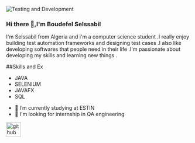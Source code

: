 ![Testing and Development](https://github.com/B-Selssabil/B-Selssabil-/blob/main/FINALLY.png)

### Hi there 👋,I'm Boudefel Selssabil

I'm Selssabil from Algeria and  i'm a computer science student .I really enjoy building test  automation  frameworks  and designing test cases .I also like developing softwares that people need in their life .I'm passionate about developing my skills and learning new things .

##Skills and Ex

* JAVA  
* SELENIUM 
* JAVAFX
* SQL

- 🔭 I’m currently studying  at ESTIN 
- 👯 I'm looking for internship in QA engineering


[<img src='https://cdn.jsdelivr.net/npm/simple-icons@3.0.1/icons/github.svg' alt='github' height='40'>](https://github.com/B-Selssabil)  


